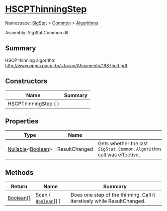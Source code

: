 # [HSCPThinningStep](./HSCPThinningStep.md)

Namespace: [SigStat]() > [Common](./../README.md) > [Algorithms](./README.md)

Assembly: SigStat.Common.dll

## Summary
HSCP thinning algorithm  http://www.ppgia.pucpr.br/~facon/Afinamento/1987holt.pdf

## Constructors

| Name | Summary | 
| --- | --- | 
| HSCPThinningStep (  ) |  | 


## Properties

| Type | Name | Summary | 
| --- | --- | --- | 
| [Nullable](https://docs.microsoft.com/en-us/dotnet/api/System.Nullable-1)\<[Boolean](https://docs.microsoft.com/en-us/dotnet/api/System.Boolean)> | ResultChanged | Gets whether the last `SigStat.Common.Algorithms.HSCPThinningStep.Scan(System.Boolean[0:,0:])` call was effective. | 


## Methods

| Return | Name | Summary | 
| --- | --- | --- | 
| [Boolean](https://docs.microsoft.com/en-us/dotnet/api/System.Boolean)[] | Scan ( [`Boolean`](https://docs.microsoft.com/en-us/dotnet/api/System.Boolean)[] ) | Does one step of the thinning. Call it iteratively while ResultChanged. | 


